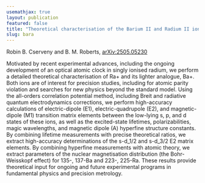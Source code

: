 ```yaml
---
usemathjax: true
layout: publication
featured: false
title: "Theoretical characterisation of the Barium II and Radium II ions"
slug: bara
---
```


Robin B. Cserveny and B. M. Roberts, [arXiv:2505.05230](http://arxiv.org/abs/2505.05230)

<!-- [doi: 10.1103/PhysRevA.111.L050801](https://journals.aps.org/prd/abstract/10.1103/PhysRevA.111.L050801) -->

<!-- [arXiv:2411.09912](https://arxiv.org/abs/2411.09912) -->

Motivated by recent experimental advances, including the ongoing development of an optical atomic clock in singly ionised radium, we perform a detailed theoretical characterisation of Ra+ and its lighter analogue, Ba+. Both ions are of interest for precision studies, including for atomic parity violation and searches for new physics beyond the standard model. Using the all-orders correlation potential method, including Breit and radiative quantum electrodynamics corrections, we perform high-accuracy calculations of electric-dipole (E1), electric-quadrupole (E2), and magnetic-dipole (M1) transition matrix elements between the low-lying s, p, and d states of these ions, as well as the excited-state lifetimes, polarizabilities, magic wavelengths, and magnetic dipole (A) hyperfine structure constants. By combining lifetime measurements with precise theoretical ratios, we extract high-accuracy determinations of the s-d_1/2 and s-d_3/2 E2 matrix elements. By combining hyperfine measurements with atomic theory, we extract parameters of the nuclear magnetisation distribution (the Bohr-Weisskopf effect) for 135-, 137-Ba and 223-, 225-Ra. These results provide theoretical input for ongoing and future experimental programs in fundamental physics and precision metrology.
